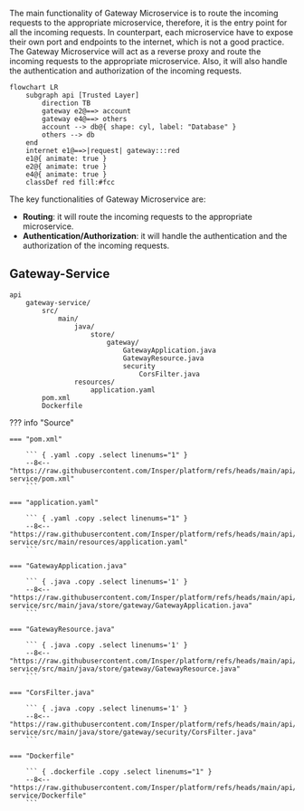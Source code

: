 
The main functionality of Gateway Microservice is to route the incoming requests to the appropriate microservice, therefore, it is the entry point for all the incoming requests. In counterpart, each microservice have to expose their own port and endpoints to the internet, which is not a good practice. The Gateway Microservice will act as a reverse proxy and route the incoming requests to the appropriate microservice. Also, it will also handle the authentication and authorization of the incoming requests.

``` mermaid
flowchart LR
    subgraph api [Trusted Layer]
        direction TB
        gateway e2@==> account
        gateway e4@==> others
        account --> db@{ shape: cyl, label: "Database" }
        others --> db
    end
    internet e1@==>|request| gateway:::red
    e1@{ animate: true }
    e2@{ animate: true }
    e4@{ animate: true }
    classDef red fill:#fcc
```

The key functionalities of Gateway Microservice are:

- **Routing**: it will route the incoming requests to the appropriate microservice.
- **Authentication/Authorization**: it will handle the authentication and the authorization of the incoming requests.


## Gateway-Service

``` tree
api
    gateway-service/
        src/
            main/
                java/
                    store/
                        gateway/
                            GatewayApplication.java
                            GatewayResource.java
                            security
                                CorsFilter.java
                resources/
                    application.yaml
        pom.xml
        Dockerfile
```

??? info "Source"

    === "pom.xml"

        ``` { .yaml .copy .select linenums="1" }
        --8<-- "https://raw.githubusercontent.com/Insper/platform/refs/heads/main/api/gateway-service/pom.xml"
        ```

    === "application.yaml"

        ``` { .yaml .copy .select linenums="1" }
        --8<-- "https://raw.githubusercontent.com/Insper/platform/refs/heads/main/api/gateway-service/src/main/resources/application.yaml"
        ```

    === "GatewayApplication.java"

        ``` { .java .copy .select linenums='1' }
        --8<-- "https://raw.githubusercontent.com/Insper/platform/refs/heads/main/api/gateway-service/src/main/java/store/gateway/GatewayApplication.java"
        ```

    === "GatewayResource.java"

        ``` { .java .copy .select linenums='1' }
        --8<-- "https://raw.githubusercontent.com/Insper/platform/refs/heads/main/api/gateway-service/src/main/java/store/gateway/GatewayResource.java"
        ```

    === "CorsFilter.java"

        ``` { .java .copy .select linenums='1' }
        --8<-- "https://raw.githubusercontent.com/Insper/platform/refs/heads/main/api/gateway-service/src/main/java/store/gateway/security/CorsFilter.java"
        ```

    === "Dockerfile"

        ``` { .dockerfile .copy .select linenums="1" }
        --8<-- "https://raw.githubusercontent.com/Insper/platform/refs/heads/main/api/gateway-service/Dockerfile"
        ```
